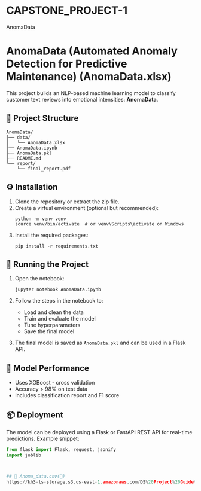 # CAPSTONE_PROJECT-1
AnomaData

# AnomaData (Automated Anomaly Detection for Predictive Maintenance) (AnomaData.xlsx)

This project builds an NLP-based machine learning model to classify customer text reviews into emotional intensities: **AnomaData**.

## 📁 Project Structure

```
AnomaData/
├── data/
│   └── AnomaData.xlsx
├── AnomaData.ipynb
├── AnomaData.pkl
├── README.md
└── report/
    └── final_report.pdf
```

## ⚙️ Installation

1. Clone the repository or extract the zip file.
2. Create a virtual environment (optional but recommended):
   ```
   python -m venv venv
   source venv/bin/activate  # or venv\Scripts\activate on Windows
   ```
3. Install the required packages:
   ```
   pip install -r requirements.txt
   ```

## 🚀 Running the Project

1. Open the notebook:
   ```
   jupyter notebook AnomaData.ipynb
   ```

2. Follow the steps in the notebook to:
   - Load and clean the data
   - Train and evaluate the model
   - Tune hyperparameters
   - Save the final model

3. The final model is saved as `AnomaData.pkl` and can be used in a Flask API.

## 🧪 Model Performance

- Uses XGBoost - cross validation
- Accuracy > 98% on test data
- Includes classification report and F1 score

## 📦 Deployment

The model can be deployed using a Flask or FastAPI REST API for real-time predictions. Example snippet:

```python
from flask import Flask, request, jsonify
import joblib



## 📝 Anoma_data.csv(🔗)
https://kh3-ls-storage.s3.us-east-1.amazonaws.com/DS%20Project%20Guide%20Data%20Set/AnomaData.xlsx
